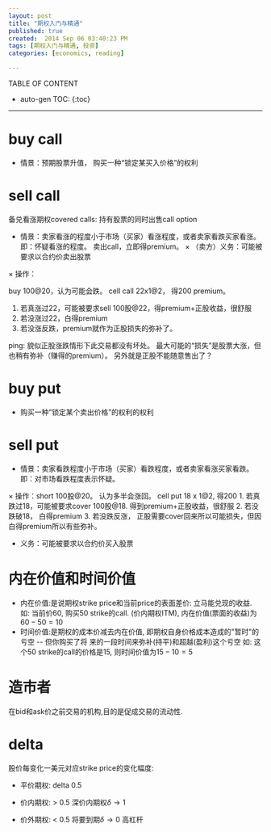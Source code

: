```yaml
---
layout: post
title: "期权入门与精通"
published: true
created:  2014 Sep 06 03:40:23 PM
tags: [期权入门与精通, 投资]
categories: [economics, reading]

---
```

TABLE OF CONTENT

* auto-gen TOC:
{:toc}

- - -


# buy call

* 情景：预期股票升值， 购买一种“锁定某买入价格”的权利



# sell call 

备兑看涨期权covered calls: 持有股票的同时出售call option

* 情景：卖家看涨的程度小于市场（买家）看涨程度，或者卖家看跌买家看涨。
        即：怀疑看涨的程度。
        卖出call，立即得premium。
× （卖方）义务：可能被要求以合约价卖出股票

× 操作：

buy 100@20，认为可能会跌。
cell call 22x1@2， 得200 premium。
1. 若真涨过22，可能被要求sell 100股@22，得premium+正股收益，很舒服
2. 若没涨过22，白得premium
3. 若没涨反跌，premium就作为正股损失的弥补了。


ping: 貌似正股涨跌情形下此交易都没有坏处。
最大可能的“损失”是股票大涨，但也稍有弥补（赚得的premium）。
另外就是正股不能随意售出了？


# buy put
* 购买一种“锁定某个卖出价格”的权利的权利

# sell put

* 情景：卖家看跌程度小于市场（买家）看跌程度，或者卖家看涨买家看跌。
       即：对市场看跌程度表示怀疑。

× 操作：short 100股@20。
        认为多半会涨回。
        cell put 18 x 1@2, 得200
        1. 若真跌过18，可能被要求cover 100股@18. 得到premium+正股收益，很舒服
        2. 若没跌破18， 白得premium
        3. 若没跌反涨， 正股需要cover回来所以可能损失，但因白得premium所以有些弥补。



* 义务：可能被要求以合约价买入股票

# 内在价值和时间价值

* 内在价值:是说期权strike price和当前price的表面差价: 立马能兑现的收益.
  如: 当前价60, 购买50 strike的call. (价内期权ITM), 内在价值(票面的收益)为$60-50=10$
* 时间价值:是期权的成本价减去内在价值, 即期权自身价格成本造成的"暂时"的亏空 -- 但你购买了将
  来的一段时间来弥补(持平)和超越(盈利)这个亏空
  如: 这个50 strike的call的价格是15, 则时间价值为$15-10=5$

# 造市者

在bid和ask价之前交易的机构,目的是促成交易的流动性.

# delta
股价每变化一美元对应strike price的变化幅度:

* 平价期权: delta 0.5

* 价内期权: > 0.5 深价内期权$\delta \to 1$

* 价外期权: < 0.5 将要到期$\delta \to 0$
  高杠杆

